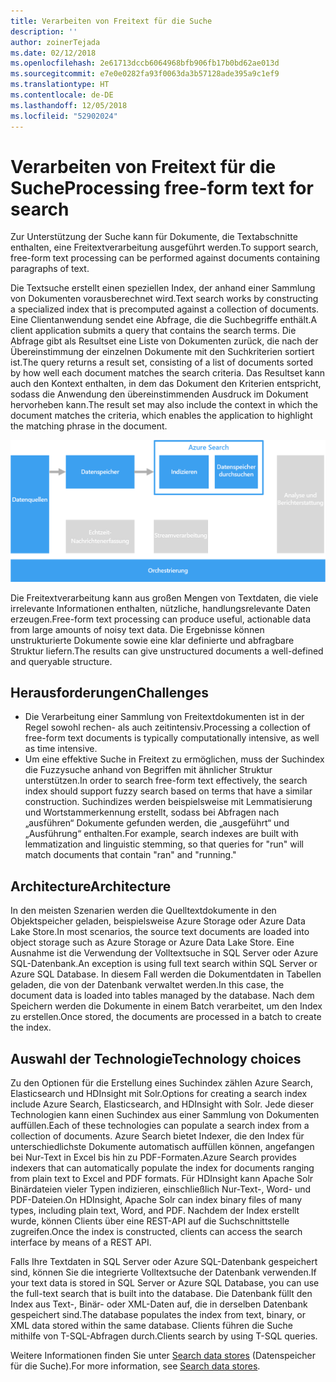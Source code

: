 ```yaml
---
title: Verarbeiten von Freitext für die Suche
description: ''
author: zoinerTejada
ms.date: 02/12/2018
ms.openlocfilehash: 2e61713dccb6064968bfb906fb17b0bd62ae013d
ms.sourcegitcommit: e7e0e0282fa93f0063da3b57128ade395a9c1ef9
ms.translationtype: HT
ms.contentlocale: de-DE
ms.lasthandoff: 12/05/2018
ms.locfileid: "52902024"
---
```

# <a name="processing-free-form-text-for-search"></a><span data-ttu-id="7af70-102">Verarbeiten von Freitext für die Suche</span><span class="sxs-lookup"><span data-stu-id="7af70-102">Processing free-form text for search</span></span>

<span data-ttu-id="7af70-103">Zur Unterstützung der Suche kann für Dokumente, die Textabschnitte enthalten, eine Freitextverarbeitung ausgeführt werden.</span><span class="sxs-lookup"><span data-stu-id="7af70-103">To support search, free-form text processing can be performed against documents containing paragraphs of text.</span></span>

<span data-ttu-id="7af70-104">Die Textsuche erstellt einen speziellen Index, der anhand einer Sammlung von Dokumenten vorausberechnet wird.</span><span class="sxs-lookup"><span data-stu-id="7af70-104">Text search works by constructing a specialized index that is precomputed against a collection of documents.</span></span> <span data-ttu-id="7af70-105">Eine Clientanwendung sendet eine Abfrage, die die Suchbegriffe enthält.</span><span class="sxs-lookup"><span data-stu-id="7af70-105">A client application submits a query that contains the search terms.</span></span> <span data-ttu-id="7af70-106">Die Abfrage gibt als Resultset eine Liste von Dokumenten zurück, die nach der Übereinstimmung der einzelnen Dokumente mit den Suchkriterien sortiert ist.</span><span class="sxs-lookup"><span data-stu-id="7af70-106">The query returns a result set, consisting of a list of documents sorted by how well each document matches the search criteria.</span></span> <span data-ttu-id="7af70-107">Das Resultset kann auch den Kontext enthalten, in dem das Dokument den Kriterien entspricht, sodass die Anwendung den übereinstimmenden Ausdruck im Dokument hervorheben kann.</span><span class="sxs-lookup"><span data-stu-id="7af70-107">The result set may also include the context in which the document matches the criteria, which enables the application to highlight the matching phrase in the document.</span></span> 

![](./images/search-pipeline.png)

<span data-ttu-id="7af70-108">Die Freitextverarbeitung kann aus großen Mengen von Textdaten, die viele irrelevante Informationen enthalten, nützliche, handlungsrelevante Daten erzeugen.</span><span class="sxs-lookup"><span data-stu-id="7af70-108">Free-form text processing can produce useful, actionable data from large amounts of noisy text data.</span></span> <span data-ttu-id="7af70-109">Die Ergebnisse können unstrukturierte Dokumente sowie eine klar definierte und abfragbare Struktur liefern.</span><span class="sxs-lookup"><span data-stu-id="7af70-109">The results can give unstructured documents a well-defined and queryable structure.</span></span>


## <a name="challenges"></a><span data-ttu-id="7af70-110">Herausforderungen</span><span class="sxs-lookup"><span data-stu-id="7af70-110">Challenges</span></span>

- <span data-ttu-id="7af70-111">Die Verarbeitung einer Sammlung von Freitextdokumenten ist in der Regel sowohl rechen- als auch zeitintensiv.</span><span class="sxs-lookup"><span data-stu-id="7af70-111">Processing a collection of free-form text documents is typically computationally intensive, as well as time intensive.</span></span>
- <span data-ttu-id="7af70-112">Um eine effektive Suche in Freitext zu ermöglichen, muss der Suchindex die Fuzzysuche anhand von Begriffen mit ähnlicher Struktur unterstützen.</span><span class="sxs-lookup"><span data-stu-id="7af70-112">In order to search free-form text effectively, the search index should support fuzzy search based on terms that have a similar construction.</span></span> <span data-ttu-id="7af70-113">Suchindizes werden beispielsweise mit Lemmatisierung und Wortstammerkennung erstellt, sodass bei Abfragen nach „ausführen“ Dokumente gefunden werden, die „ausgeführt“ und „Ausführung“ enthalten.</span><span class="sxs-lookup"><span data-stu-id="7af70-113">For example, search indexes are built with lemmatization and linguistic stemming, so that queries for "run" will match documents that contain "ran" and "running."</span></span>

## <a name="architecture"></a><span data-ttu-id="7af70-114">Architecture</span><span class="sxs-lookup"><span data-stu-id="7af70-114">Architecture</span></span>

<span data-ttu-id="7af70-115">In den meisten Szenarien werden die Quelltextdokumente in den Objektspeicher geladen, beispielsweise Azure Storage oder Azure Data Lake Store.</span><span class="sxs-lookup"><span data-stu-id="7af70-115">In most scenarios, the source text documents are loaded into object storage such as Azure Storage or Azure Data Lake Store.</span></span> <span data-ttu-id="7af70-116">Eine Ausnahme ist die Verwendung der Volltextsuche in SQL Server oder Azure SQL-Datenbank.</span><span class="sxs-lookup"><span data-stu-id="7af70-116">An exception is using full text search within SQL Server or Azure SQL Database.</span></span> <span data-ttu-id="7af70-117">In diesem Fall werden die Dokumentdaten in Tabellen geladen, die von der Datenbank verwaltet werden.</span><span class="sxs-lookup"><span data-stu-id="7af70-117">In this case, the document data is loaded into tables managed by the database.</span></span> <span data-ttu-id="7af70-118">Nach dem Speichern werden die Dokumente in einem Batch verarbeitet, um den Index zu erstellen.</span><span class="sxs-lookup"><span data-stu-id="7af70-118">Once stored, the documents are processed in a batch to create the index.</span></span>

## <a name="technology-choices"></a><span data-ttu-id="7af70-119">Auswahl der Technologie</span><span class="sxs-lookup"><span data-stu-id="7af70-119">Technology choices</span></span>

<span data-ttu-id="7af70-120">Zu den Optionen für die Erstellung eines Suchindex zählen Azure Search, Elasticsearch und HDInsight mit Solr.</span><span class="sxs-lookup"><span data-stu-id="7af70-120">Options for creating a search index include Azure Search, Elasticsearch, and HDInsight with Solr.</span></span> <span data-ttu-id="7af70-121">Jede dieser Technologien kann einen Suchindex aus einer Sammlung von Dokumenten auffüllen.</span><span class="sxs-lookup"><span data-stu-id="7af70-121">Each of these technologies can populate a search index from a collection of documents.</span></span> <span data-ttu-id="7af70-122">Azure Search bietet Indexer, die den Index für unterschiedlichste Dokumente automatisch auffüllen können, angefangen bei Nur-Text in Excel bis hin zu PDF-Formaten.</span><span class="sxs-lookup"><span data-stu-id="7af70-122">Azure Search provides indexers that can automatically populate the index for documents ranging from plain text to Excel and PDF formats.</span></span> <span data-ttu-id="7af70-123">Für HDInsight kann Apache Solr Binärdateien vieler Typen indizieren, einschließlich Nur-Text-, Word- und PDF-Dateien.</span><span class="sxs-lookup"><span data-stu-id="7af70-123">On HDInsight, Apache Solr can index binary files of many types, including plain text, Word, and PDF.</span></span> <span data-ttu-id="7af70-124">Nachdem der Index erstellt wurde, können Clients über eine REST-API auf die Suchschnittstelle zugreifen.</span><span class="sxs-lookup"><span data-stu-id="7af70-124">Once the index is constructed, clients can access the search interface by means of a REST API.</span></span> 

<span data-ttu-id="7af70-125">Falls Ihre Textdaten in SQL Server oder Azure SQL-Datenbank gespeichert sind, können Sie die integrierte Volltextsuche der Datenbank verwenden.</span><span class="sxs-lookup"><span data-stu-id="7af70-125">If your text data is stored in SQL Server or Azure SQL Database, you can use the full-text search that is built into the database.</span></span> <span data-ttu-id="7af70-126">Die Datenbank füllt den Index aus Text-, Binär- oder XML-Daten auf, die in derselben Datenbank gespeichert sind.</span><span class="sxs-lookup"><span data-stu-id="7af70-126">The database populates the index from text, binary, or XML data stored within the same database.</span></span> <span data-ttu-id="7af70-127">Clients führen die Suche mithilfe von T-SQL-Abfragen durch.</span><span class="sxs-lookup"><span data-stu-id="7af70-127">Clients search by using T-SQL queries.</span></span> 

<span data-ttu-id="7af70-128">Weitere Informationen finden Sie unter [Search data stores](../technology-choices/search-options.md) (Datenspeicher für die Suche).</span><span class="sxs-lookup"><span data-stu-id="7af70-128">For more information, see [Search data stores](../technology-choices/search-options.md).</span></span>
